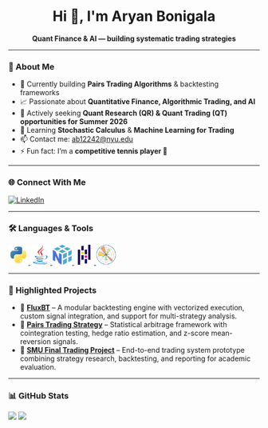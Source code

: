 <div align="center">

# Hi 👋, I'm Aryan Bonigala  
**Quant Finance & AI — building systematic trading strategies**  

</div>

---

### 🚀 About Me
- 🔭 Currently building **Pairs Trading Algorithms** & backtesting frameworks  
- 📈 Passionate about **Quantitative Finance, Algorithmic Trading, and AI**  
- 🎯 Actively seeking **Quant Research (QR) & Quant Trading (QT) opportunities for Summer 2026**  
- 🌱 Learning **Stochastic Calculus** & **Machine Learning for Trading**  
- 📫 Contact me: ab12242@nyu.edu  
- ⚡ Fun fact: I’m a **competitive tennis player 🎾**  

---

### 🌐 Connect With Me
[![LinkedIn](https://img.shields.io/badge/-LinkedIn-blue?style=flat&logo=Linkedin&logoColor=white)](https://www.linkedin.com/in/aryanbonigala/)  

---

### 🛠 Languages & Tools
<p>
  <a href="https://www.python.org/" target="_blank" rel="noreferrer">
    <img src="https://raw.githubusercontent.com/devicons/devicon/master/icons/python/python-original.svg" alt="Python" width="40" height="40"/>
  </a>
  <a href="https://www.java.com/" target="_blank" rel="noreferrer">
    <img src="https://raw.githubusercontent.com/devicons/devicon/master/icons/java/java-original.svg" alt="Java" width="40" height="40"/>
  </a>
  <a href="https://numpy.org/" target="_blank" rel="noreferrer">
    <img src="https://raw.githubusercontent.com/devicons/devicon/master/icons/numpy/numpy-original.svg" alt="NumPy" width="40" height="40"/>
  </a>
  <a href="https://pandas.pydata.org/" target="_blank" rel="noreferrer">
    <img src="https://raw.githubusercontent.com/devicons/devicon/master/icons/pandas/pandas-original.svg" alt="Pandas" width="40" height="40"/>
  </a>
  <a href="https://matplotlib.org/" target="_blank" rel="noreferrer">
    <img src="https://raw.githubusercontent.com/devicons/devicon/master/icons/matplotlib/matplotlib-original.svg" alt="Matplotlib" width="40" height="40"/>
  </a>
</p>


---

### 📂 Highlighted Projects
- 🔹 [**FluxBT**](https://github.com/aryanbonigala/FluxBT) – A modular backtesting engine with vectorized execution, custom signal integration, and support for multi-strategy analysis.  
- 🔹 [**Pairs Trading Strategy**](https://github.com/aryanbonigala/Pairs-Trading) – Statistical arbitrage framework with cointegration testing, hedge ratio estimation, and z-score mean-reversion signals.  
- 🔹 [**SMU Final Trading Project**](https://github.com/Traders-SMU/traders-smu-final-project-submission-aryanbonigala) – End-to-end trading system prototype combining strategy research, backtesting, and reporting for academic evaluation.   

---

### 📊 GitHub Stats
<p>
  <img src="https://github-readme-stats.vercel.app/api?username=aryanbonigala&show_icons=true&theme=dark" height="180"/>
  <img src="https://github-readme-stats.vercel.app/api/top-langs/?username=aryanbonigala&layout=compact&theme=dark" height="180"/>
</p>
